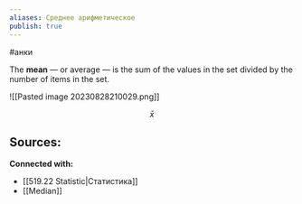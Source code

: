 ```yaml
---
aliases: Среднее арифметическое
publish: true
---
```

#анки

The **mean** — or average — is the sum of the values in the set divided by the number of items in the set.

![[Pasted image 20230828210029.png]]



$$
\bar{x}
$$







**Sources:**
- 


**Connected with:**
- [[519.22 Statistic|Статистика]]
- [[Median]]

